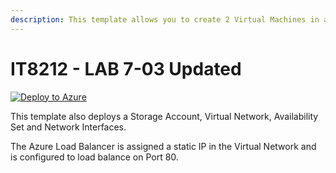 ```yaml
---
description: This template allows you to create 2 Virtual Machines in a VNET and under an internal Load balancer and configure a load balancing rule on Port 80. This template also deploys a Storage Account, Virtual Network, Public IP address, Availability Set and Network Interfaces.
---
```

# IT8212 - LAB 7-03 Updated
[![Deploy to Azure](https://aka.ms/deploytoazurebutton)](https://portal.azure.com/#create/Microsoft.Template/uri/https%3A%2F%2Fraw.githubusercontent.com%2Fhussainmohd03%2FIT8212-7-01%2Fmain%2Fazuredeploy.json)

This template also deploys a Storage Account, Virtual Network, Availability Set and Network Interfaces.

The Azure Load Balancer is assigned a static IP in the Virtual Network and is configured to load balance on Port 80.
